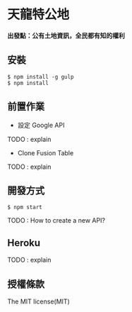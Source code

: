 # 天龍特公地

**出發點：公有土地資訊，全民都有知的權利**

## 安裝

```shell
$ npm install -g gulp
$ npm install
```

## 前置作業

+ 設定 Google API

TODO : explain 

+ Clone Fusion Table

TODO : explain

## 開發方式

```shell
$ npm start
```
TODO : How to create a new API?

## Heroku

TODO : explain

## 授權條款

The MIT license(MIT)
